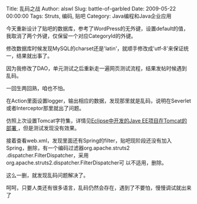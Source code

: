 Title: 乱码之战
Author: alswl
Slug: battle-of-garbled
Date: 2009-05-22 00:00:00
Tags: Struts, 编码, 贴吧
Category: Java编程和Java企业应用

今天重新设计了贴吧的数据库，参考了WordPress的无外键，设置default的值，我取消了两个外键，仅保留一个对应CategoryId的外键。

修改数据库时候发现MySQL的charset还是'latin'，就顺手修改成'utf-8'来保证统一，结果就出事了。

因为我修改了DAO，单元测试之后重新走一遍网页测试流程，结果发帖时候遇到乱码。

一回生两回熟，咱也不怕。

在Action里面设置logger，输出相应的数据，发现那里就是乱码，说明在Severlet或者Interceptor那里就出了问题。

仿照上次设置Tomcat字符集，详情见[Eclipse中开发的Jave EE项目在Tomcat的部署
](../2009/05/12238.html)，但是测试发现没有效果。

接着查看web.xml，发现里面还有Spring的filter，贴吧现阶段还没有加入Spring，删除，有一个编码过滤器org.apache.struts2
.dispatcher.FilterDispatcher，采用org.apache.struts2.dispatcher.FilterDispatcher可
以不适用，删除。

这么一删，就发现乱码问题解决了。

呵呵，只要人类还有很多语言，乱码仍然会存在，遇到了不要怕，慢慢调试就出来了

